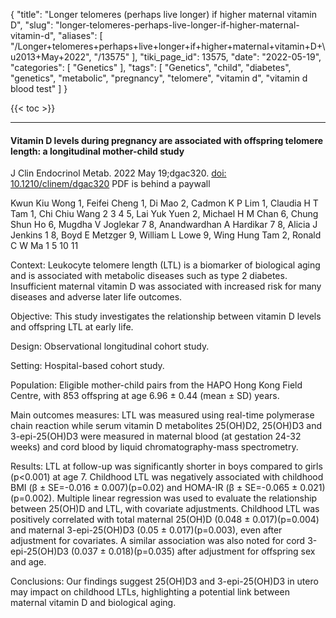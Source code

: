 {
    "title": "Longer telomeres (perhaps live longer) if higher maternal vitamin D",
    "slug": "longer-telomeres-perhaps-live-longer-if-higher-maternal-vitamin-d",
    "aliases": [
        "/Longer+telomeres+perhaps+live+longer+if+higher+maternal+vitamin+D+\u2013+May+2022",
        "/13575"
    ],
    "tiki_page_id": 13575,
    "date": "2022-05-19",
    "categories": [
        "Genetics"
    ],
    "tags": [
        "Genetics",
        "child",
        "diabetes",
        "genetics",
        "metabolic",
        "pregnancy",
        "telomere",
        "vitamin d",
        "vitamin d blood test"
    ]
}


{{< toc >}} 

---

#### Vitamin D levels during pregnancy are associated with offspring telomere length: a longitudinal mother-child study

J Clin Endocrinol Metab. 2022 May 19;dgac320. [doi: 10.1210/clinem/dgac320](https://doi.org/10.1210/clinem/dgac320) PDF is behind a paywall

Kwun Kiu Wong 1, Feifei Cheng 1, Di Mao 2, Cadmon K P Lim 1, Claudia H T Tam 1, Chi Chiu Wang 2 3 4 5, Lai Yuk Yuen 2, Michael H M Chan 6, Chung Shun Ho 6, Mugdha V Joglekar 7 8, Anandwardhan A Hardikar 7 8, Alicia J Jenkins 1 8, Boyd E Metzger 9, William L Lowe 9, Wing Hung Tam 2, Ronald C W Ma 1 5 10 11

Context: Leukocyte telomere length (LTL) is a biomarker of biological aging and is associated with metabolic diseases such as type 2 diabetes. Insufficient maternal vitamin D was associated with increased risk for many diseases and adverse later life outcomes.

Objective: This study investigates the relationship between vitamin D levels and offspring LTL at early life.

Design: Observational longitudinal cohort study.

Setting: Hospital-based cohort study.

Population: Eligible mother-child pairs from the HAPO Hong Kong Field Centre, with 853 offspring at age 6.96 ± 0.44 (mean ± SD) years.

Main outcomes measures: LTL was measured using real-time polymerase chain reaction while serum vitamin D metabolites 25(OH)D2, 25(OH)D3 and 3-epi-25(OH)D3 were measured in maternal blood (at gestation 24-32 weeks) and cord blood by liquid chromatography-mass spectrometry.

Results: LTL at follow-up was significantly shorter in boys compared to girls (p<0.001) at age 7. Childhood LTL was negatively associated with childhood BMI (β ± SE=-0.016 ± 0.007)(p=0.02) and HOMA-IR (β ± SE=-0.065 ± 0.021)(p=0.002). Multiple linear regression was used to evaluate the relationship between 25(OH)D and LTL, with covariate adjustments. Childhood LTL was positively correlated with total maternal 25(OH)D (0.048 ± 0.017)(p=0.004) and maternal 3-epi-25(OH)D3 (0.05 ± 0.017)(p=0.003), even after adjustment for covariates. A similar association was also noted for cord 3-epi-25(OH)D3 (0.037 ± 0.018)(p=0.035) after adjustment for offspring sex and age.

Conclusions: Our findings suggest 25(OH)D3 and 3-epi-25(OH)D3 in utero may impact on childhood LTLs, highlighting a potential link between maternal vitamin D and biological aging.